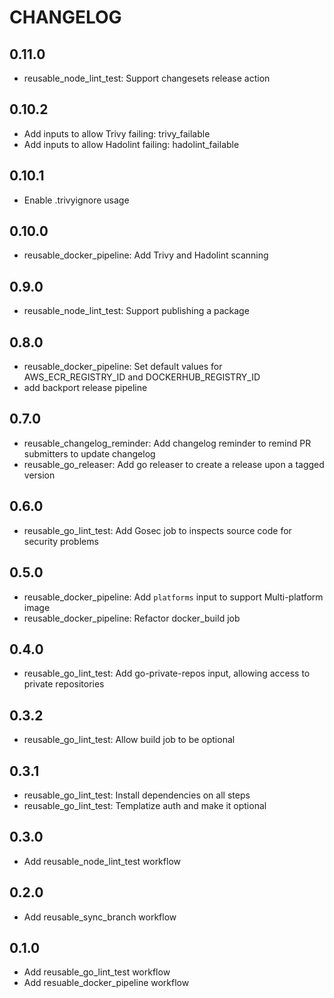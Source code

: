 # CHANGELOG


## 0.11.0

- reusable_node_lint_test: Support changesets release action
 
## 0.10.2

- Add inputs to allow Trivy failing: trivy_failable
- Add inputs to allow Hadolint failing: hadolint_failable

## 0.10.1

- Enable .trivyignore usage

## 0.10.0

- reusable_docker_pipeline: Add Trivy and Hadolint scanning

## 0.9.0

- reusable_node_lint_test: Support publishing a package

## 0.8.0

- reusable_docker_pipeline: Set default values for AWS_ECR_REGISTRY_ID and DOCKERHUB_REGISTRY_ID
- add backport release pipeline

## 0.7.0

- reusable_changelog_reminder: Add changelog reminder to remind PR submitters to update changelog
- reusable_go_releaser: Add go releaser to create a release upon a tagged version

## 0.6.0

- reusable_go_lint_test: Add Gosec job to inspects source code for security problems

## 0.5.0

- reusable_docker_pipeline: Add `platforms` input to support Multi-platform image
- reusable_docker_pipeline: Refactor docker_build job

## 0.4.0

- reusable_go_lint_test: Add go-private-repos input, allowing access to private repositories

## 0.3.2

- reusable_go_lint_test: Allow build job to be optional

## 0.3.1

- reusable_go_lint_test: Install dependencies on all steps
- reusable_go_lint_test: Templatize auth and make it optional

## 0.3.0

- Add reusable_node_lint_test workflow

## 0.2.0

- Add reusable_sync_branch workflow

## 0.1.0

- Add reusable_go_lint_test workflow
- Add resuable_docker_pipeline workflow
